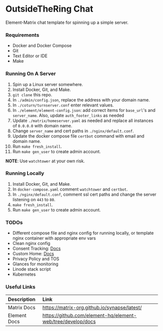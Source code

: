# OutsideTheRing Chat
Element-Matrix  chat template for spinning up a simple server.

### Requirements
 - Docker and Docker Compose
 - Git
 - Text Editor or IDE
 - Make

### Running On A Server
1. Spin up a Linux server somewhere.
2. Install Docker, Git, and Make.
3. `git clone` this repo.
4. In `./admin/config.json`, replace the address with your domain name.
5. In `./coturn/turnserver.conf` enter relevant values.
6. In `./element/element-config.json`: add correct items for `base_url`'s and `server_name`. Also, update `auth_footer_links` as needed
7. Update `./matrix/homeserver.yaml` as needed and replace all instances of `0.0.0.0` with domain name.
8. Change `server_name` and cert paths in `./nginx/default.conf`.
9. Update the docker compose file `certbot` command with email and domain name.
10. Run `make fresh_install`.
11. Run `make gen_user` to create admin account.

**NOTE**: Use `watchtower` at your own risk.

### Running Locally
1. Install Docker, Git, and Make.
2. In `docker-compose.yaml` comment `watchtower` and `certbot`.
3. In `./nginx/default.conf`, comment ssl cert paths and change the server listening on `443` to `80`.
4. `make fresh_install`.
5. Run `make gen_user` to create admin account.

### TODOs
 - Different compose file and nginx config for running locally, or template nginx container with appropriate env vars 
 - Clean nginx config
 - Consent Tracking: [Docs](https://matrix-org.github.io/synapse/latest/consent_tracking.html)
 - Custom Home: [Docs](https://github.com/element-hq/element-web/blob/develop/docs/custom-home.md)
 - Privacy Policy and TOS
 - Glances for monitoring
 - Linode stack script
 - Kubernetes

### Useful Links

| Description | Link |
| :--- | :--- |
| Matrix Docs | https://matrix-org.github.io/synapse/latest/ |
| Element Docs | https://github.com/element-hq/element-web/tree/develop/docs |